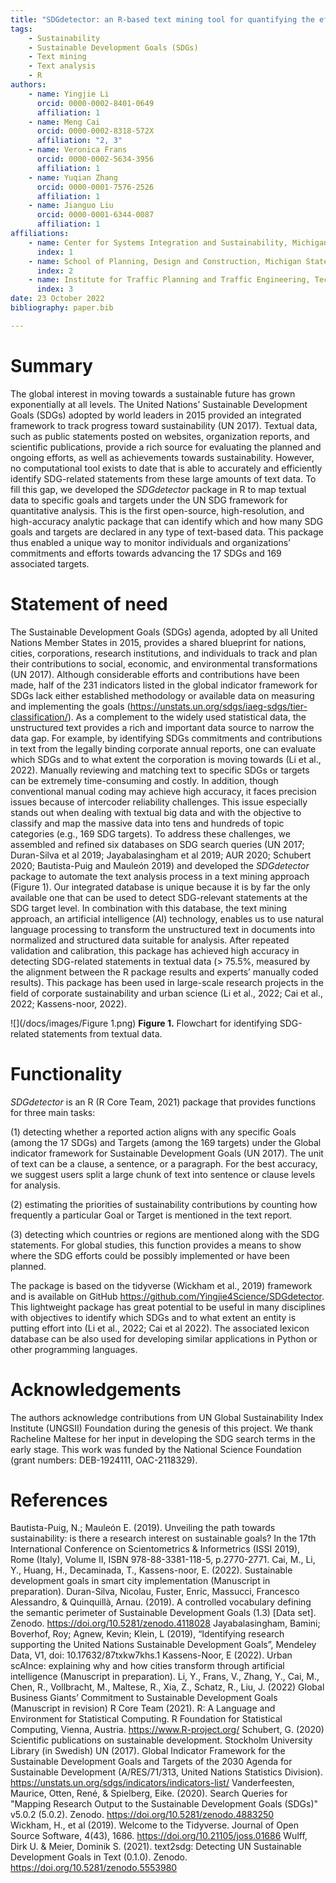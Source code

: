 ```yaml
---
title: "SDGdetector: an R-based text mining tool for quantifying the efforts toward SDGs"
tags:
    - Sustainability
    - Sustainable Development Goals (SDGs)
    - Text mining
    - Text analysis
    - R
authors:
    - name: Yingjie Li
      orcid: 0000-0002-8401-0649
      affiliation: 1
    - name: Meng Cai
      orcid: 0000-0002-8318-572X
      affiliation: "2, 3"
    - name: Veronica Frans
      orcid: 0000-0002-5634-3956
      affiliation: 1
    - name: Yuqian Zhang
      orcid: 0000-0001-7576-2526
      affiliation: 1
    - name: Jianguo Liu
      orcid: 0000-0001-6344-0087
      affiliation: 1
affiliations:
    - name: Center for Systems Integration and Sustainability, Michigan State University, East Lansing, MI 48823, United States
      index: 1
    - name: School of Planning, Design and Construction, Michigan State University, East Lansing, MI, 48824, United States
      index: 2
    - name: Institute for Traffic Planning and Traffic Engineering, Technical University of Darmstadt, Darmstadt 64287, Germany
      index: 3  
date: 23 October 2022
bibliography: paper.bib

---
```


# Summary

The global interest in moving towards a sustainable future has grown exponentially at all levels. The United Nations’ Sustainable Development Goals (SDGs) adopted by world leaders in 2015 provided an integrated framework to track progress toward sustainability (UN 2017). Textual data, such as public statements posted on websites, organization reports, and scientific publications, provide a rich source for evaluating the planned and ongoing efforts, as well as achievements towards sustainability. However, no computational tool exists to date that is able to accurately and efficiently identify SDG-related statements from these large amounts of text data. To fill this gap, we developed the *SDGdetector* package in R to map textual data to specific goals and targets under the UN SDG framework for quantitative analysis. This is the first open-source, high-resolution, and high-accuracy analytic package that can identify which and how many SDG goals and targets are declared in any type of text-based data. This package thus enabled a unique way to monitor individuals and organizations’ commitments and efforts towards advancing the 17 SDGs and 169 associated targets. 

# Statement of need

The Sustainable Development Goals (SDGs) agenda, adopted by all United Nations Member States in 2015, provides a shared blueprint for nations, cities, corporations, research institutions, and individuals to track and plan their contributions to social, economic, and environmental transformations (UN 2017). Although considerable efforts and contributions have been made, half of the 231 indicators listed in the global indicator framework for SDGs lack either established methodology or available data on measuring and implementing the goals (https://unstats.un.org/sdgs/iaeg-sdgs/tier-classification/). As a complement to the widely used statistical data, the unstructured text provides a rich and important data source to narrow the data gap. For example, by identifying SDGs commitments and contributions in text from the legally binding corporate annual reports, one can evaluate which SDGs and to what extent the corporation is moving towards (Li et al., 2022). Manually reviewing and matching text to specific SDGs or targets can be extremely time-consuming and costly. In addition, though conventional manual coding may achieve high accuracy, it faces precision issues because of intercoder reliability challenges. This issue especially stands out when dealing with textual big data and with the objective to classify and map the massive data into tens and hundreds of topic categories (e.g., 169 SDG targets). To address these challenges, we assembled and refined six databases on SDG search queries (UN 2017; Duran-Silva et al 2019; Jayabalasingham et al 2019; AUR 2020; Schubert 2020; Bautista-Puig and Mauleón 2019) and developed the *SDGdetector* package to automate the text analysis process in a text mining approach (Figure 1). Our integrated database is unique because it is by far the only available one that can be used to detect SDG-relevant statements at the SDG target level. In combination with this database, the text mining approach, an artificial intelligence (AI) technology, enables us to use natural language processing to transform the unstructured text in documents into normalized and structured data suitable for analysis. After repeated validation and calibration, this package has achieved high accuracy in detecting SDG-related statements in textual data (> 75.5%, measured by the alignment between the R package results and experts’ manually coded results). This package has been used in large-scale research projects in the field of corporate sustainability and urban science (Li et al., 2022; Cai et al., 2022; Kassens-noor, 2022). 

![](/docs/images/Figure 1.png)
**Figure 1.** Flowchart for identifying SDG-related statements from textual data.

# Functionality

*SDGdetector* is an R (R Core Team, 2021) package that provides functions for three main tasks: 

(1) detecting whether a reported action aligns with any specific Goals (among the 17 SDGs) and Targets (among the 169 targets) under the Global indicator framework for Sustainable Development Goals (UN 2017). The unit of text can be a clause, a sentence, or a paragraph. For the best accuracy, we suggest users split a large chunk of text into sentence or clause levels for analysis.

(2) estimating the priorities of sustainability contributions by counting how frequently a particular Goal or Target is mentioned in the text report. 

(3) detecting which countries or regions are mentioned along with the SDG statements. For global studies, this function provides a means to show where the SDG efforts could be possibly implemented or have been planned.

The package is based on the tidyverse (Wickham et al., 2019) framework and is available on GitHub https://github.com/Yingjie4Science/SDGdetector. This lightweight package has great potential to be useful in many disciplines with objectives to identify which SDGs and to what extent an entity is putting effort into (Li et al., 2022; Cai et al 2022). The associated lexicon database can be also used for developing similar applications in Python or other programming languages. 



# Acknowledgements

The authors acknowledge contributions from UN Global Sustainability Index Institute (UNGSII) Foundation during the genesis of this project. We thank Racheline Maltese for her input in developing the SDG search terms in the early stage. This work was funded by the National Science Foundation (grant numbers: DEB-1924111, OAC-2118329). 



# References

Bautista-Puig, N.; Mauleón E. (2019). Unveiling the path towards sustainability: is there a research interest on sustainable goals? In the 17th International Conference on Scientometrics & Informetrics (ISSI 2019), Rome (Italy), Volume II, ISBN 978-88-3381-118-5, p.2770-2771. 
Cai, M., Li, Y., Huang, H., Decaminada, T., Kassens-noor, E. (2022). Sustainable development goals in smart city implementation (Manuscript in preparation).
Duran-Silva, Nicolau, Fuster, Enric, Massucci, Francesco Alessandro, & Quinquillà, Arnau. (2019). A controlled vocabulary defining the semantic perimeter of Sustainable Development Goals (1.3) [Data set]. Zenodo. https://doi.org/10.5281/zenodo.4118028 
Jayabalasingham, Bamini; Boverhof, Roy; Agnew, Kevin; Klein, L (2019), “Identifying research supporting the United Nations Sustainable Development Goals”, Mendeley Data, V1, doi: 10.17632/87txkw7khs.1
Kassens-Noor, E (2022). Urban scAInce: explaining why and how cities transform through artificial intelligence (Manuscript in preparation).
Li, Y., Frans, V., Zhang, Y., Cai, M., Chen, R., Vollbracht, M., Maltese, R., Xia, Z., Schatz, R., Liu, J. (2022) Global Business Giants’ Commitment to Sustainable Development Goals (Manuscript in revision)
R Core Team (2021). R: A Language and Environment for Statistical Computing. R Foundation for Statistical Computing, Vienna, Austria. https://www.R-project.org/ 
Schubert, G. (2020) Scientific publications on sustainable development. Stockholm University Library (in Swedish)
UN (2017). Global Indicator Framework for the Sustainable Development Goals and Targets of the 2030 Agenda for Sustainable Development (A/RES/71/313, United Nations Statistics Division). https://unstats.un.org/sdgs/indicators/indicators-list/ 
Vanderfeesten, Maurice, Otten, René, & Spielberg, Eike. (2020). Search Queries for "Mapping Research Output to the Sustainable Development Goals (SDGs)" v5.0.2 (5.0.2). Zenodo. https://doi.org/10.5281/zenodo.4883250  
Wickham, H., et al (2019). Welcome to the Tidyverse. Journal of Open Source Software, 4(43), 1686. https://doi.org/10.21105/joss.01686 
Wulff, Dirk U. & Meier, Dominik S. (2021). text2sdg: Detecting UN Sustainable Development Goals in Text (0.1.0). Zenodo. https://doi.org/10.5281/zenodo.5553980  
